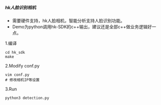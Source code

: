 ##### hk人脸识别相机
- 需要硬件支持，hk人脸相机，智能分析支持人脸识别功能。
- Demo为python调用hk-SDK的c++输出，建议还是全部c++做业务逻辑好一点。

1.编译
```
cd hk_sdk
make
```
2.Modify conf.py
 ```
 vim conf.py
 # 修改相机IP等设置
 ```
 3.Run
 ```
 python3 detection.py
 ```
 
 

